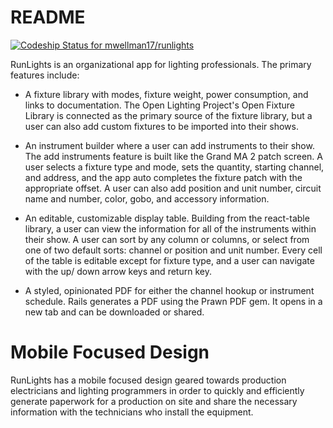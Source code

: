 # README

[![Codeship Status for mwellman17/runlights](https://app.codeship.com/projects/ddff1910-49ea-0137-9e67-324ea1cdea75/status?branch=master)](https://app.codeship.com/projects/338383)


RunLights is an organizational app for lighting professionals. The primary features include:

- A fixture library with modes, fixture weight, power consumption, and links to documentation. The Open Lighting Project's Open Fixture Library is connected as the primary source of the fixture library, but a user can also add custom fixtures to be imported into their shows.

- An instrument builder where a user can add instruments to their show. The add instruments feature is built like the Grand MA 2 patch screen. A user selects a fixture type and mode, sets the quantity, starting channel, and address, and the app auto completes the fixture patch with the appropriate offset. A user can also add position and unit number, circuit name and number, color, gobo, and accessory information.

- An editable, customizable display table. Building from the react-table library, a user can view the information for all of the instruments within their show. A user can sort by any column or columns, or select from one of two default sorts: channel or position and unit number. Every cell of the table is editable except for fixture type, and a user can navigate with the up/ down arrow keys and return key.

- A styled, opinionated PDF for either the channel hookup or instrument schedule. Rails generates a PDF using the Prawn PDF gem. It opens in a new tab and can be downloaded or shared.


# Mobile Focused Design

RunLights has a mobile focused design geared towards production electricians and lighting programmers in order to quickly and efficiently generate paperwork for a production on site and share the necessary information with the technicians who install the equipment.
